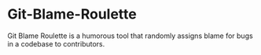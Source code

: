 # Git-Blame-Roulette
Git Blame Roulette is a humorous tool that randomly assigns blame for bugs in a codebase to contributors.

